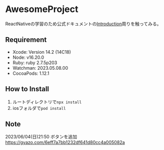 # AwesomeProject
ReactNativeの学習のため公式ドキュメントの[Introduction](https://reactnative.dev/docs/getting-started)周りを触ってみる。

## Requirement
- Xcode: Version 14.2 (14C18)
- Node: v16.20.0
- Ruby: ruby 2.7.5p203
- Watchman: 2023.05.08.00
- CocoaPods: 1.12.1

## How to Install

1. ルートディレクトリで`npx install`
2. iosフォルダで`pod install`

## Note
2023/06/04(日)21:50
ボタンを追加
https://gyazo.com/6eff7a7bb1232df641d80cc4a005082a